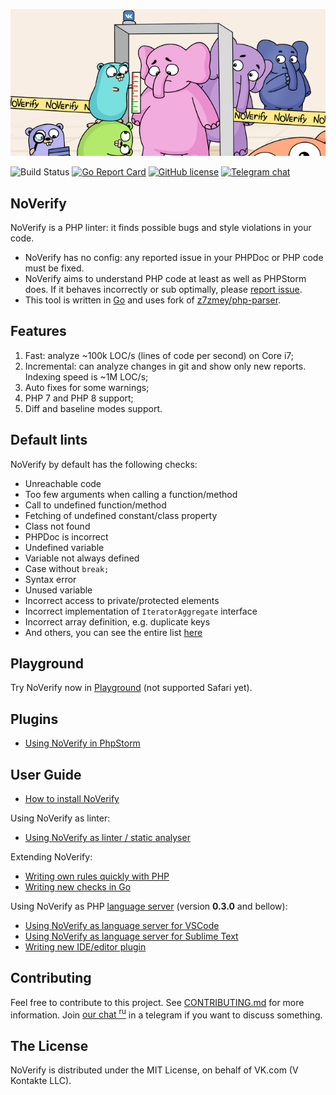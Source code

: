 ![](docs/noverify_small.png)

![Build Status](https://github.com/VKCOM/noverify/workflows/Go/badge.svg) [![Go Report Card](https://goreportcard.com/badge/github.com/VKCOM/noverify)](https://goreportcard.com/report/github.com/vkcom/noverify) [![GitHub license](https://img.shields.io/badge/license-MIT-blue.svg)](/LICENSE) [![Telegram chat](https://img.shields.io/badge/chat-join-brightgreen?logo=telegram)](https://t.me/noverify_linter)

## NoVerify

NoVerify is a PHP linter: it finds possible bugs and style violations in your code.

- NoVerify has no config: any reported issue in your PHPDoc or PHP code must be fixed.
- NoVerify aims to understand PHP code at least as well as PHPStorm does. If it behaves incorrectly or sub optimally, please [report issue](https://github.com/VKCOM/noverify/issues/new).
- This tool is written in [Go](https://golang.org/) and uses fork of [z7zmey/php-parser](https://github.com/VKCOM/php-parser).

## Features

1. Fast: analyze ~100k LOC/s (lines of code per second) on Core i7;
2. Incremental: can analyze changes in git and show only new reports. Indexing speed is ~1M LOC/s;
3. Auto fixes for some warnings;
4. PHP 7 and PHP 8 support;
5. Diff and baseline modes support.

## Default lints

NoVerify by default has the following checks:

- Unreachable code
- Too few arguments when calling a function/method
- Call to undefined function/method
- Fetching of undefined constant/class property
- Class not found
- PHPDoc is incorrect
- Undefined variable
- Variable not always defined
- Case without `break;`
- Syntax error
- Unused variable
- Incorrect access to private/protected elements
- Incorrect implementation of `IteratorAggregate` interface
- Incorrect array definition, e.g. duplicate keys
- And others, you can see the entire list [here](/docs/checkers_doc.md)

## Playground

Try NoVerify now in [Playground](https://vkcom.github.io/noverify/playground/) (not supported Safari yet).

## Plugins

- [Using NoVerify in PhpStorm](docs/phpstorm-plugin.md)

## User Guide

- [How to install NoVerify](docs/install.md)

Using NoVerify as linter:
- [Using NoVerify as linter / static analyser](docs/getting_started.md)

Extending NoVerify:
- [Writing own rules quickly with PHP](docs/dynamic_rules.md)
- [Writing new checks in Go](docs/writing-checks-in-go.md)

Using NoVerify as PHP [language server](https://langserver.org) (version **0.3.0** and bellow):
- [Using NoVerify as language server for VSCode](docs/vscode-plugin.md)
- [Using NoVerify as language server for Sublime Text](docs/sublime-plugin.md)
- [Writing new IDE/editor plugin](docs/writing-new-ide-plugin.md)

## Contributing

Feel free to contribute to this project. See [CONTRIBUTING.md](https://github.com/VKCOM/noverify/blob/master/CONTRIBUTING.md) for more information. Join [our chat <sup>ru</sup>](https://t.me/noverify_linter) in a telegram if you want to discuss something.

## The License

NoVerify is distributed under the MIT License, on behalf of VK.com (V Kontakte LLC).